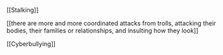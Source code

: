 [[Stalking]]

[[there are more and more coordinated attacks from trolls, attacking their bodies, their families or relationships, and insulting how they look]]

[[Cyberbullying]]